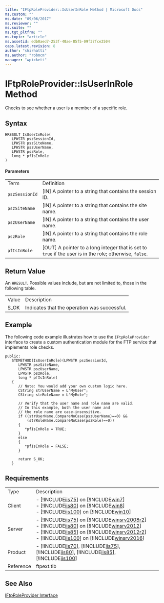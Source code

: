 ```yaml
---
title: "IFtpRoleProvider::IsUserInRole Method | Microsoft Docs"
ms.custom: ""
ms.date: "09/06/2017"
ms.reviewer: ""
ms.suite: ""
ms.tgt_pltfrm: ""
ms.topic: "article"
ms.assetid: edb0aed7-253f-40ae-85f5-09f37fce2504
caps.latest.revision: 8
author: "shirhatti"
ms.author: "robmcm"
manager: "wpickett"
---
```

# IFtpRoleProvider::IsUserInRole Method
Checks to see whether a user is a member of a specific role.  
  
## Syntax  
  
```cpp#  
HRESULT IsUserInRole(  
   LPWSTR pszSessionId,  
   LPWSTR pszSiteName,  
   LPWSTR pszUserName,  
   LPWSTR pszRole,  
   long * pfIsInRole  
)  
```  
  
#### Parameters  
  
|||  
|-|-|  
|Term|Definition|  
|`pszSessionId`|[IN] A pointer to a string that contains the session ID.|  
|`pszSiteName`|[IN] A pointer to a string that contains the site name.|  
|`pszUserName`|[IN] A pointer to a string that contains the user name.|  
|`pszRole`|[IN] A pointer to a string that contains the role name.|  
|`pfIsInRole`|[OUT] A pointer to a long integer that is set to `true` if the user is in the role; otherwise, `false`.|  
  
## Return Value  
 An `HRESULT`. Possible values include, but are not limited to, those in the following table.  
  
|||  
|-|-|  
|Value|Description|  
|S_OK|Indicates that the operation was successful.|  
  
## Example  
 The following code example illustrates how to use the `IFtpRoleProvider` interface to create a custom authentication module for the FTP service that implements role checks.  
  
```  
public:  
   STDMETHOD(IsUserInRole)(LPWSTR pszSessionId,  
      LPWSTR pszSiteName,  
      LPWSTR pszUserName,  
      LPWSTR pszRole,  
      long * pfIsInRole)  
   {  
      // Note: You would add your own custom logic here.  
      CString strUserName = L"MyUser";  
      CString strRoleName = L"MyRole";  
  
      // Verify that the user name and role name are valid.  
      // In this example, both the user name and  
      // the role name are case-insensitive.  
      if ((strUserName.CompareNoCase(pszUserName)==0) &&  
          (strRoleName.CompareNoCase(pszRole)==0))  
      {  
         *pfIsInRole = TRUE;  
      }  
      else  
      {  
         *pfIsInRole = FALSE;  
      }  
  
      return S_OK;  
   }  
```  
  
## Requirements  
  
|||  
|-|-|  
|Type|Description|  
|Client|-   [!INCLUDE[iis75](../../../reference/admin/includes/iis75-md.md)] on                                          [!INCLUDE[win7](../../../reference/admin/includes/win7-md.md)]<br />-   [!INCLUDE[iis80](../../../reference/admin/includes/iis80-md.md)] on                                          [!INCLUDE[win8](../../../reference/admin/includes/win8-md.md)]<br />-   [!INCLUDE[iis100](../../../reference/admin/includes/iis100-md.md)] on                                          [!INCLUDE[win10](../../../reference/admin/includes/win10-md.md)]|  
|Server|-   [!INCLUDE[iis75](../../../reference/admin/includes/iis75-md.md)] on                                          [!INCLUDE[winsrv2008r2](../../../reference/admin/includes/winsrv2008r2-md.md)]<br />-   [!INCLUDE[iis80](../../../reference/admin/includes/iis80-md.md)] on                                          [!INCLUDE[winsrv2012](../../../reference/admin/includes/winsrv2012-md.md)]<br />-   [!INCLUDE[iis85](../../../reference/admin/includes/iis85-md.md)] on                                          [!INCLUDE[winsrv2012r2](../../../reference/admin/includes/winsrv2012r2-md.md)]<br />-   [!INCLUDE[iis100](../../../reference/admin/includes/iis100-md.md)] on                                          [!INCLUDE[winsrv2016](../../../reference/admin/includes/winsrv2016-md.md)]|  
|Product|-   [!INCLUDE[iis70](../../../reference/admin/includes/iis70-md.md)],                                          [!INCLUDE[iis75](../../../reference/admin/includes/iis75-md.md)],                                          [!INCLUDE[iis80](../../../reference/admin/includes/iis80-md.md)],                                          [!INCLUDE[iis85](../../../reference/admin/includes/iis85-md.md)],                                          [!INCLUDE[iis100](../../../reference/admin/includes/iis100-md.md)]|  
|Reference|ftpext.tlb|  
  
## See Also  
 [IFtpRoleProvider Interface](../../../reference/ftp/native-code/iftproleprovider-interface-native.md)